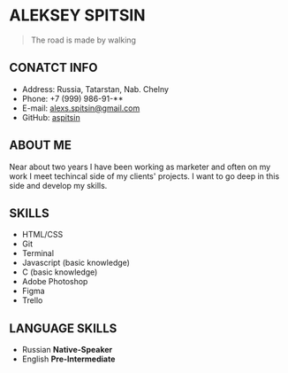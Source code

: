 # ALEKSEY SPITSIN 
> The road is made by walking

## CONATCT INFO
- Address: Russia, Tatarstan, Nab. Chelny 
- Phone: +7 (999) 986-91-**
- E-mail: alexs.spitsin@gmail.com
- GitHub: [aspitsin](https://breakdance.github.io/breakdance/)

## ABOUT ME 
Near about two years I have been working as marketer and often on my work I meet techincal side of my clients' projects. I want to go deep in this side and develop my skills. 

## SKILLS
- HTML/CSS 
- Git
- Terminal
- Javascript (basic knowledge)
- C (basic knowledge)
- Adobe Photoshop
- Figma
- Trello

## LANGUAGE SKILLS
- Russian **Native-Speaker**
- English **Pre-Intermediate**